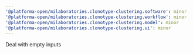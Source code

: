 ```yaml
---
'@platforma-open/milaboratories.clonotype-clustering.software': minor
'@platforma-open/milaboratories.clonotype-clustering.workflow': minor
'@platforma-open/milaboratories.clonotype-clustering.model': minor
'@platforma-open/milaboratories.clonotype-clustering.ui': minor
---
```


Deal with empty inputs
